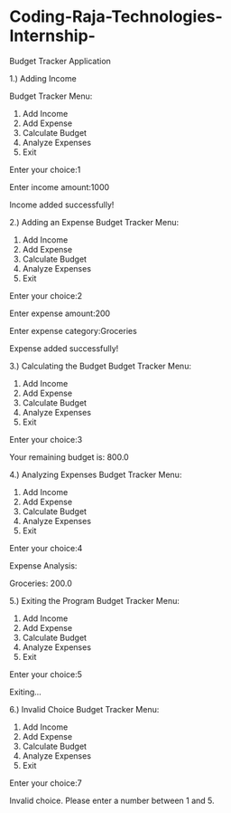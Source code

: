 # Coding-Raja-Technologies-Internship-


Budget Tracker Application

1.) Adding Income

Budget Tracker Menu:
1. Add Income
2. Add Expense
3. Calculate Budget
4. Analyze Expenses
5. Exit

Enter your choice:1

Enter income amount:1000

Income added successfully!

2.) Adding an Expense
Budget Tracker Menu:
1. Add Income
2. Add Expense
3. Calculate Budget
4. Analyze Expenses
5. Exit

Enter your choice:2

Enter expense amount:200

Enter expense category:Groceries

Expense added successfully!

3.) Calculating the Budget
Budget Tracker Menu:
1. Add Income
2. Add Expense
3. Calculate Budget
4. Analyze Expenses
5. Exit

Enter your choice:3

Your remaining budget is: 800.0

4.) Analyzing Expenses
Budget Tracker Menu:
1. Add Income
2. Add Expense
3. Calculate Budget
4. Analyze Expenses
5. Exit

Enter your choice:4

Expense Analysis:

Groceries: 200.0

5.) Exiting the Program
Budget Tracker Menu:
1. Add Income
2. Add Expense
3. Calculate Budget
4. Analyze Expenses
5. Exit

Enter your choice:5

Exiting...

6.) Invalid Choice
Budget Tracker Menu:
1. Add Income
2. Add Expense
3. Calculate Budget
4. Analyze Expenses
5. Exit

Enter your choice:7

Invalid choice. Please enter a number between 1 and 5.











